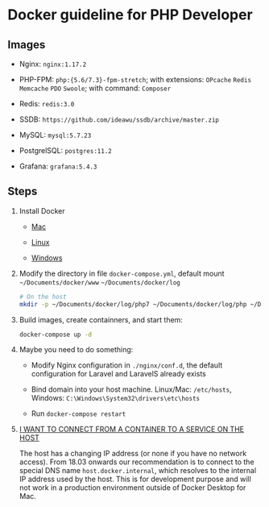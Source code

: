 # Docker guideline for PHP Developer

## Images

- Nginx: `nginx:1.17.2`

- PHP-FPM: `php:{5.6/7.3}-fpm-stretch`; with extensions: `OPcache` `Redis` `Memcache` `PDO` `Swoole`; with command: `Composer`

- Redis: `redis:3.0`

- SSDB: `https://github.com/ideawu/ssdb/archive/master.zip`

- MySQL: `mysql:5.7.23`

- PostgrelSQL: `postgres:11.2`

- Grafana: `grafana:5.4.3`

## Steps

1. Install Docker

    - [Mac](https://docs.docker.com/docker-for-mac/install/)

    - [Linux](https://docs.docker.com/install/linux/docker-ce/debian/)

    - [Windows](https://docs.docker.com/docker-for-windows/install/)

2. Modify the directory in file `docker-compose.yml`, default mount `~/Documents/docker/www` `~/Documents/docker/log`

    ```Bash
    # On the host
    mkdir -p ~/Documents/docker/log/php7 ~/Documents/docker/log/php ~/Documents/docker/log/nginx 
    ```

3. Build images, create containners, and start them:

    ```Bash
    docker-compose up -d
    ```

4. Maybe you need to do something:

    - Modify Nginx configuration in `./nginx/conf.d`, the default configuration for Laravel and LaravelS already exists

    - Bind domain into your host machine. Linux/Mac: `/etc/hosts`, Windows: `C:\Windows\System32\drivers\etc\hosts`

    - Run `docker-compose restart`
5. [I WANT TO CONNECT FROM A CONTAINER TO A SERVICE ON THE HOST](https://docs.docker.com/docker-for-mac/networking/#use-cases-and-workarounds)
    
    The host has a changing IP address (or none if you have no network access). From 18.03 onwards our recommendation is to connect to the special DNS name `host.docker.internal`, which resolves to the internal IP address used by the host. This is for development purpose and will not work in a production environment outside of Docker Desktop for Mac.   
